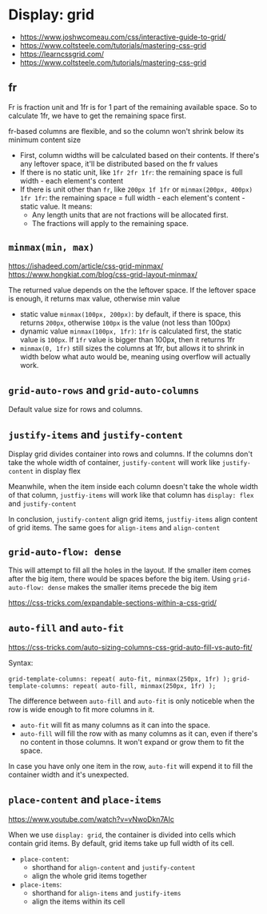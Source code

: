 # Display: grid

- <https://www.joshwcomeau.com/css/interactive-guide-to-grid/>
- <https://www.coltsteele.com/tutorials/mastering-css-grid>
- <https://learncssgrid.com/>
- <https://www.coltsteele.com/tutorials/mastering-css-grid>

## fr

Fr is fraction unit and 1fr is for 1 part of the remaining available space. So to calculate 1fr, we have to get the remaining space first.

fr-based columns are flexible, and so the column won't shrink below its minimum content size

- First, column widths will be calculated based on their contents. If there's any leftover space, it'll be distributed based on the fr values
- If there is no static unit, like `1fr 2fr 1fr`: the remaining space is full width - each element's content
- If there is unit other than `fr`, like `200px 1f 1fr` or `minmax(200px, 400px) 1fr 1fr`: the remaining space = full width - each element's content - static value. It means:
  + Any length units that are not fractions will be allocated first.
  + The fractions will apply to the remaining space.

## `minmax(min, max)`

<https://ishadeed.com/article/css-grid-minmax/>
<https://www.hongkiat.com/blog/css-grid-layout-minmax/>

The returned value depends on the the leftover space. If the leftover space is enough, it returns max value, otherwise min value

- static value `minmax(100px, 200px)`: by default, if there is space, this returns `200px`, otherwise `100px` is the value (not less than 100px)
- dynamic value `minmax(100px, 1fr)`: `1fr` is calculated first, the static value is `100px`. If `1fr` value is bigger than 100px, then it returns 1fr
- `minmax(0, 1fr)` still sizes the columns at 1fr, but allows it to shrink in width below what auto would be, meaning using overflow will actually work.

## `grid-auto-rows` and `grid-auto-columns`

Default value size for rows and columns.

## `justify-items` and `justify-content`

Display grid divides container into rows and columns. If the columns don't take the whole width of container, `justify-content` will work like `justify-content` in display flex

Meanwhile, when the item inside each column doesn't take the whole width of that column, `justfiy-items` will work like that column has `display: flex` and `justify-content`

In conclusion, `justify-content` align grid items, `justfiy-items` align content of grid items. The same goes for `align-items` and `align-content`

## `grid-auto-flow: dense`

This will attempt to fill all the holes in the layout. If the smaller item comes after the big item, there would be spaces before the big item. Using `grid-auto-flow: dense` makes the smaller items precede the big item

<https://css-tricks.com/expandable-sections-within-a-css-grid/>

## `auto-fill` and `auto-fit`

<https://css-tricks.com/auto-sizing-columns-css-grid-auto-fill-vs-auto-fit/>

Syntax:

`grid-template-columns: repeat( auto-fit, minmax(250px, 1fr) );`
`grid-template-columns: repeat( auto-fill, minmax(250px, 1fr) );`

The difference between `auto-fill` and `auto-fit` is only noticeble when the row is wide enough to fit more columns in it.

- `auto-fit` will fit as many columns as it can into the space.
- `auto-fill` will fill the row with as many columns as it can, even if there's no content in those columns. It won't expand or grow them to fit the space.

In case you have only one item in the row, `auto-fit` will expend it to fill the container width and it's unexpected.

## `place-content` and `place-items`

<https://www.youtube.com/watch?v=vNwoDkn7AIc>

When we use `display: grid`, the container is divided into cells which contain grid items. By default, grid items take up full width of its cell.

- `place-content`: 
  - shorthand for `align-content` and `justify-content`
  - align the whole grid items together
- `place-items`:
  - shorthand for `align-items` and `justify-items`
  - align the items within its cell